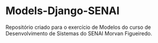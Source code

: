 # Models-Django-SENAI
Repositório criado para o exercício de Modelos do curso de Desenvolvimento de Sistemas do SENAI Morvan Figueiredo.
